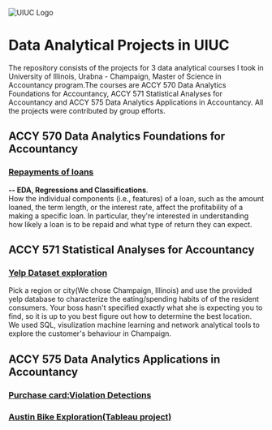 ![UIUC Logo](https://github.com/Abby7LIU/Data-Analytical-projects-in-UIUC/blob/master/UI.png)
# Data Analytical Projects in UIUC
The repository consists of the projects for 3 data analytical courses I took in University of Illinois, Urabna - Champaign, Master of Science in Accountancy program.The courses are ACCY 570  Data Analytics Foundations for Accountancy, ACCY 571 Statistical Analyses for Accountancy and ACCY 575 Data Analytics Applications in Accountancy. All the projects were contributed by group efforts. 
## ACCY 570  Data Analytics Foundations for Accountancy
### [Repayments of loans](https://github.com/Abby7LIU/Data-Analytical-projects-in-UIUC/blob/master/Group_project.ipynb)
__-- EDA, Regressions and Classifications__.      
How the individual components (i.e., features) of a loan, such as the amount loaned, the term length, or the interest rate, affect the profitability of a making a specific loan. In particular, they're interested in understanding how likely a loan is to be repaid and what type of return they can expect. 
## ACCY 571 Statistical Analyses for Accountancy
### [Yelp Dataset exploration](https://github.com/Abby7LIU/Data-Analytical-projects-in-UIUC/blob/master/571_FInal.ipynb)
Pick a region or city(We chose Champaign, Illinois) and use the provided yelp database to characterize the eating/spending habits of of the resident consumers. Your boss hasn't specified exactly what she is expecting you to find, so it is up to you best figure out how to determine the best location. We used SQL, visulization machine learning and network analytical tools to explore the customer's behaviour in Champaign.
## ACCY 575 Data Analytics Applications in Accountancy
### [Purchase card:Violation Detections](https://github.com/Abby7LIU/Data-Analytical-projects-in-UIUC/blob/master/Pcard2.22-2.ipynb)
### [Austin Bike Exploration(Tableau project)](https://github.com/Abby7LIU/Data-Analytical-projects-in-UIUC/blob/master/Austin%2BBike-2.ipynb)
